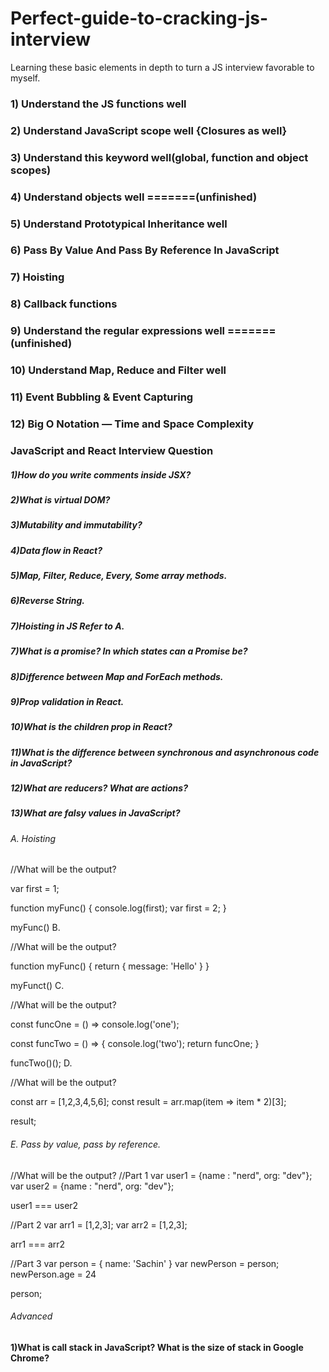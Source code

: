 # Perfect-guide-to-cracking-js-interview

Learning these basic elements in depth to turn a JS interview favorable to myself.

### 1) Understand the JS functions well

### 2) Understand JavaScript scope well {Closures as well}

### 3) Understand this keyword well(global, function and object scopes)

### 4) Understand objects well =======(unfinished)

### 5) Understand Prototypical Inheritance well

### 6) Pass By Value And Pass By Reference In JavaScript

### 7) Hoisting

### 8) Callback functions

### 9) Understand the regular expressions well =======(unfinished)

### 10) Understand Map, Reduce and Filter well

### 11) Event Bubbling & Event Capturing

### 12) Big O Notation — Time and Space Complexity

### JavaScript and React Interview Question

##### 1)How do you write comments inside JSX?

##### 2)What is virtual DOM?

##### 3)Mutability and immutability?

##### 4)Data flow in React?

##### 5)Map, Filter, Reduce, Every, Some array methods.

##### 6)Reverse String.

##### 7)Hoisting in JS Refer to A.

##### 7)What is a promise? In which states can a Promise be?

##### 8)Difference between Map and ForEach methods.

##### 9)Prop validation in React.

##### 10)What is the children prop in React?

##### 11)What is the difference between synchronous and asynchronous code in JavaScript?

##### 12)What are reducers? What are actions?

##### 13)What are falsy values in JavaScript?

###### A. Hoisting

//What will be the output?
    
var first = 1;
    
function myFunc() {
  console.log(first);
  var first = 2;
  }

myFunc()
B.

//What will be the output?

function myFunc() {
  return
      {
      message: 'Hello'
    }
}

myFunct()
C.

//What will be the output?

const funcOne = () => console.log('one');

const funcTwo = () => {
  console.log('two');
  return funcOne;
}

funcTwo()();
D.

//What will be the output?

const arr = [1,2,3,4,5,6];
const result = arr.map(item => item * 2)[3];

result;
###### E. Pass by value, pass by reference.

//What will be the output?
//Part 1
var user1 = {name : "nerd", org: "dev"};
var user2 = {name : "nerd", org: "dev"};

user1 === user2

//Part 2
var arr1 = [1,2,3];
var arr2 = [1,2,3];

arr1 === arr2

//Part 3
var person = {
  name: 'Sachin'
}
var newPerson = person;
newPerson.age = 24

person;

###### Advanced
#### 1)What is call stack in JavaScript? What is the size of stack in Google Chrome?
